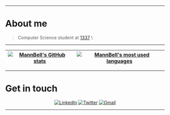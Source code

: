
------------
# About me

> Computer Science student at [1337](https://1337.ma/) \

---------------

| [![MannBell's GitHub stats](https://github-readme-stats.vercel.app/api?username=MannBell&count_private=true&show_icons=true&hide=issues&hide_border=true&theme=jolly)](https://github.com/MannBell?tab=repositories) | [![MannBell's most used languages](https://github-readme-stats.vercel.app/api/top-langs/?username=MannBell&layout=compact&hide_border=true&theme=jolly)](https://github.com/MannBell?tab=repositories) |
|:-:|:-:|

---------------

# Get in touch

<div align="center">

[![LinkedIn](https://img.shields.io/badge/linkedin-%230077B5.svg?style=for-the-badge&logo=linkedin&logoColor=white)](https://www.linkedin.com/in/mannbell/)
[![Twitter](https://img.shields.io/badge/Twitter-%231DA1F2.svg?style=for-the-badge&logo=Twitter&logoColor=white)](https://twitter.com/mannbell)
[![Gmail](https://img.shields.io/badge/Gmail-D14836?style=for-the-badge&logo=gmail&logoColor=white)](mailto:abderrahmane.bell4@gmail.com)

</div>

---------------
